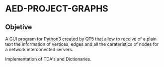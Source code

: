 # AED-PROJECT-GRAPHS

## Objetive

A GUI program for Python3 created by QT5 that allow to receive 
of a plain text the information of vertices, edges and all the 
carateristics of nodes for a network interconected servers. 

Implementation of TDA's and Dictionaries.